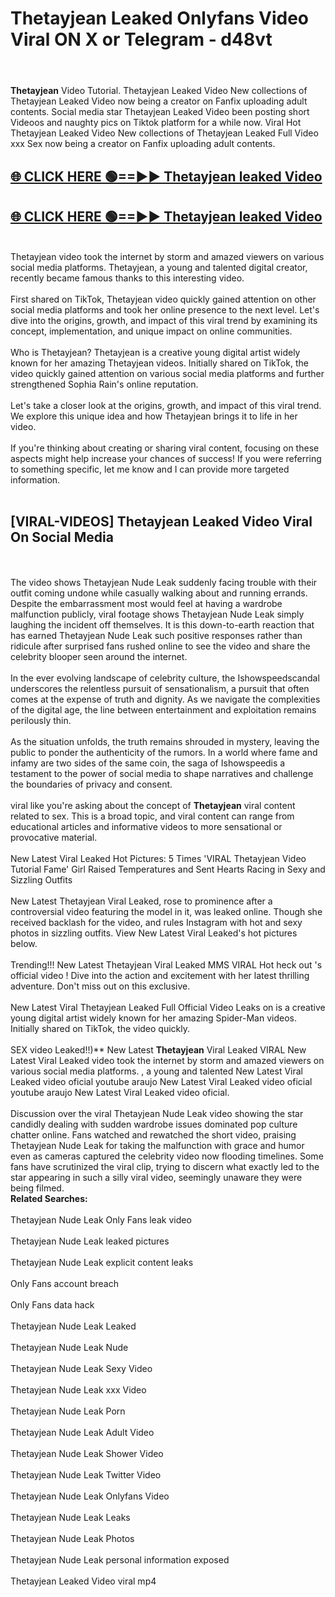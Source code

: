 <h1> Thetayjean Leaked Onlyfans Video Viral ON X or Telegram - d48vt </h1>

# 
<br>
<strong>Thetayjean</strong> Video Tutorial. Thetayjean Leaked Video New collections of  Thetayjean Leaked Video now being a creator on Fanfix uploading adult contents. Social media star Thetayjean Leaked Video been posting short Videoos and naughty pics on Tiktok platform for a while now. Viral Hot Thetayjean Leaked Video New collections of Thetayjean Leaked Full Video xxx Sex now being a creator on Fanfix uploading adult contents.
<br>

## [🌐 CLICK HERE 🟢==►► Thetayjean leaked Video ](https://onlyclips.site?title=Thetayjean&ref=git)


## [🌐 CLICK HERE 🟢==►► Thetayjean leaked Video ](https://onlyclips.site?title=Thetayjean&ref=git)

<br>
Thetayjean video took the internet by storm and amazed viewers on various social media platforms. Thetayjean, a young and talented digital creator, recently became famous thanks to this interesting video.
<br><br>
First shared on TikTok, Thetayjean video quickly gained attention on other social media platforms and took her online presence to the next level. Let's dive into the origins, growth, and impact of this viral trend by examining its concept, implementation, and unique impact on online communities.
<br><br>
Who is Thetayjean? Thetayjean is a creative young digital artist widely known for her amazing Thetayjean videos. Initially shared on TikTok, the video quickly gained attention on various social media platforms and further strengthened Sophia Rain's online reputation.
<br><br>
Let's take a closer look at the origins, growth, and impact of this viral trend. We explore this unique idea and how Thetayjean brings it to life in her video.
<br><br>
If you're thinking about creating or sharing viral content, focusing on these aspects might help increase your chances of success! If you were referring to something specific, let me know and I can provide more targeted information.
<br><br>
<h2>[VIRAL-VIDEOS] Thetayjean Leaked Video Viral On Social Media</h2>
<br><br>
The video shows Thetayjean Nude Leak suddenly facing trouble with their outfit coming undone while casually walking about and running errands. Despite the embarrassment most would feel at having a wardrobe malfunction publicly, viral footage shows Thetayjean Nude Leak simply laughing the incident off themselves. It is this down-to-earth reaction that has earned Thetayjean Nude Leak such positive responses rather than ridicule after surprised fans rushed online to see the video and share the celebrity blooper seen around the internet.
<br><br>
In the ever evolving landscape of celebrity culture, the Ishowspeedscandal underscores the relentless pursuit of sensationalism, a pursuit that often comes at the expense of truth and dignity. As we navigate the complexities of the digital age, the line between entertainment and exploitation remains perilously thin.
<br><br>
As the situation unfolds, the truth remains shrouded in mystery, leaving the public to ponder the authenticity of the rumors. In a world where fame and infamy are two sides of the same coin, the saga of Ishowspeedis a testament to the power of social media to shape narratives and challenge the boundaries of privacy and consent.
<br><br>
viral like you're asking about the concept of <strong>Thetayjean</strong> viral content related to sex. This is a broad topic, and viral content can range from educational articles and informative videos to more sensational or provocative material.
<br><br>
New Latest Viral Leaked Hot Pictures: 5 Times 'VIRAL Thetayjean Video Tutorial Fame' Girl Raised Temperatures and Sent Hearts Racing in Sexy and Sizzling Outfits
<br><br>
New Latest Thetayjean Viral Leaked, rose to prominence after a controversial video featuring the model in it, was leaked online. Though she received backlash for the video, and rules Instagram with hot and sexy photos in sizzling outfits. View New Latest Viral Leaked's hot pictures below.
<br><br>
Trending!!! New Latest Thetayjean Viral Leaked MMS VIRAL Hot heck out 's official video ! Dive into the action and excitement with her latest thrilling adventure. Don't miss out on this exclusive.
<br><br>
New Latest Viral Thetayjean Leaked Full Official Video Leaks on  is a creative young digital artist widely known for her amazing Spider-Man videos. Initially shared on TikTok, the video quickly.
<br><br>
SEX video Leaked!!)** New Latest <strong>Thetayjean</strong> Viral Leaked VIRAL New Latest Viral Leaked video took the internet by storm and amazed viewers on various social media platforms. , a young and talented New Latest Viral Leaked video oficial youtube araujo New Latest Viral Leaked video oficial youtube araujo New Latest Viral Leaked video oficial.
<br><br>
Discussion over the viral Thetayjean Nude Leak video showing the star candidly dealing with sudden wardrobe issues dominated pop culture chatter online. Fans watched and rewatched the short video, praising Thetayjean Nude Leak for taking the malfunction with grace and humor even as cameras captured the celebrity video now flooding timelines. Some fans have scrutinized the viral clip, trying to discern what exactly led to the star appearing in such a silly viral video, seemingly unaware they were being filmed.
<br>
<strong>Related Searches:</strong>
<br><br>
Thetayjean Nude Leak Only Fans leak video
<br><br>
Thetayjean Nude Leak leaked pictures
<br><br>
Thetayjean Nude Leak explicit content leaks
<br><br>
Only Fans account breach
<br><br>
Only Fans data hack
<br><br>
Thetayjean Nude Leak Leaked
<br><br>
Thetayjean Nude Leak Nude
<br><br>
Thetayjean Nude Leak Sexy Video
<br><br>
Thetayjean Nude Leak xxx Video
<br><br>
Thetayjean Nude Leak Porn
<br><br>
Thetayjean Nude Leak Adult Video
<br><br>
Thetayjean Nude Leak Shower Video
<br><br>
Thetayjean Nude Leak Twitter Video
<br><br>
Thetayjean Nude Leak Onlyfans Video
<br><br>
Thetayjean Nude Leak Leaks
<br><br>
Thetayjean Nude Leak Photos
<br><br>
Thetayjean Nude Leak personal information exposed
<br><br>
Thetayjean Leaked Video viral mp4